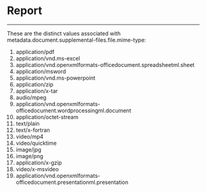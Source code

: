 # Report
---
These are the distinct values associated with metadata.document.supplemental-files.file.mime-type:

1. application/pdf
2. application/vnd.ms-excel
3. application/vnd.openxmlformats-officedocument.spreadsheetml.sheet
4. application/msword
5. application/vnd.ms-powerpoint
6. application/zip
7. application/x-tar
8. audio/mpeg
9. application/vnd.openxmlformats-officedocument.wordprocessingml.document
10. application/octet-stream
11. text/plain
12. text/x-fortran
13. video/mp4
14. video/quicktime
15. image/jpg
16. image/png
17. application/x-gzip
18. video/x-msvideo
19. application/vnd.openxmlformats-officedocument.presentationml.presentation
